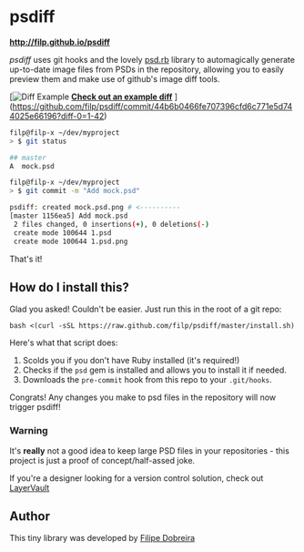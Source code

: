 # psdiff
**http://filp.github.io/psdiff**

*psdiff* uses git hooks and the lovely [psd.rb](https://github.com/layervault/psd.rb)
library to automagically generate up-to-date image files from PSDs in the repository,
allowing you to easily preview them and make use of github's image diff tools.

[![Diff Example](http://i.imgur.com/jCOBI2H.png)
**[Check out an example diff](https://github.com/filp/psdiff/commit/44b6b0466fe707396cfd6c771e5d744025e66196?diff-0=1-42)**
](https://github.com/filp/psdiff/commit/44b6b0466fe707396cfd6c771e5d744025e66196?diff-0=1-42)

```bash
filp@filp-x ~/dev/myproject
> $ git status

## master
A  mock.psd

filp@filp-x ~/dev/myproject
> $ git commit -m "Add mock.psd"

psdiff: created mock.psd.png # <----------
[master 1156ea5] Add mock.psd
 2 files changed, 0 insertions(+), 0 deletions(-)
 create mode 100644 1.psd
 create mode 100644 1.psd.png
```

That's it!

## How do I install this?

Glad you asked! Couldn't be easier. Just run this in the root of a git repo:

```
bash <(curl -sSL https://raw.github.com/filp/psdiff/master/install.sh)
```

Here's what that script does:

 1. Scolds you if you don't have Ruby installed (it's required!)
 2. Checks if the `psd` gem is installed and allows you to install it if needed.
 3. Downloads the `pre-commit` hook from this repo to your `.git/hooks`.

Congrats! Any changes you make to psd files in the repository will now trigger psdiff!

### Warning

It's **really** not a good idea to keep large PSD files in your repositories - this project
is just a proof of concept/half-assed joke.

If you're a designer looking for a version control solution, check out
[LayerVault](https://layervault.com)

## Author

This tiny library was developed by [Filipe Dobreira](https://github.com/filp)
